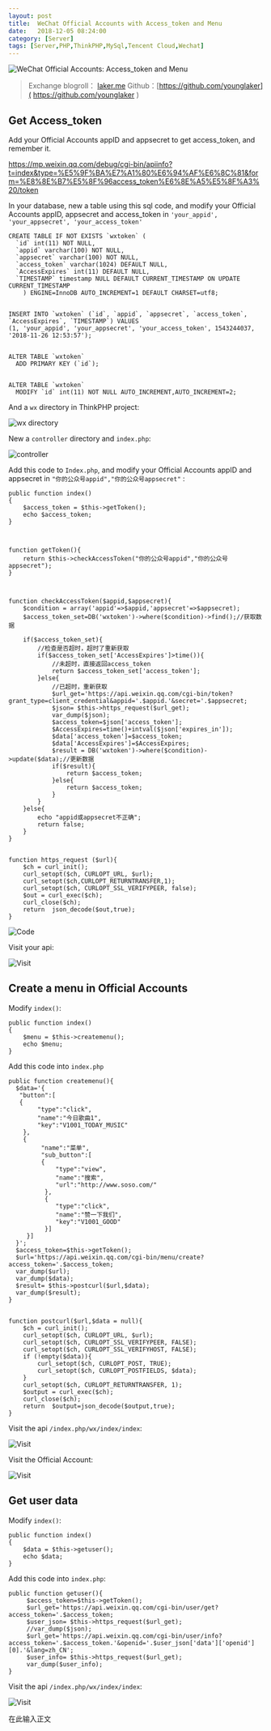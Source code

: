 ```yaml
---
layout: post
title:  WeChat Official Accounts with Access_token and Menu
date:   2018-12-05 08:24:00
category: [Server]
tags: [Server,PHP,ThinkPHP,MySql,Tencent Cloud,Wechat]
---
```


![WeChat Official Accounts: Access_token and Menu](http://wx2.sinaimg.cn/large/6d184cefly1fxnkwi98vuj20p0046dg6.jpg)

<!--more-->

> Exchange blogroll： [laker.me]( http://laker.me/blog )
> Github：[https://github.com/younglaker]( https://github.com/younglaker )


## Get Access_token

Add your Official Accounts appID and appsecret to get access_token, and remember it.

https://mp.weixin.qq.com/debug/cgi-bin/apiinfo?t=index&type=%E5%9F%BA%E7%A1%80%E6%94%AF%E6%8C%81&form=%E8%8E%B7%E5%8F%96access_token%E6%8E%A5%E5%8F%A3%20/token

In your database, new a table using this sql code,  and modify your Official Accounts appID, appsecret and access_token in `'your_appid', 'your_appsecret', 'your_access_token'`

```
CREATE TABLE IF NOT EXISTS `wxtoken` (
  `id` int(11) NOT NULL,
  `appid` varchar(100) NOT NULL,
  `appsecret` varchar(100) NOT NULL,
  `access_token` varchar(1024) DEFAULT NULL,
  `AccessExpires` int(11) DEFAULT NULL,
  `TIMESTAMP` timestamp NULL DEFAULT CURRENT_TIMESTAMP ON UPDATE CURRENT_TIMESTAMP
    ) ENGINE=InnoDB AUTO_INCREMENT=1 DEFAULT CHARSET=utf8;


INSERT INTO `wxtoken` (`id`, `appid`, `appsecret`, `access_token`, `AccessExpires`, `TIMESTAMP`) VALUES
(1, 'your_appid', 'your_appsecret', 'your_access_token', 1543244037, '2018-11-26 12:53:57');


ALTER TABLE `wxtoken`
  ADD PRIMARY KEY (`id`);


ALTER TABLE `wxtoken`
  MODIFY `id` int(11) NOT NULL AUTO_INCREMENT,AUTO_INCREMENT=2;
```

And a `wx` directory in ThinkPHP project: 

![wx directory][1]

New a `controller` directory and `index.php`:

![controller][2]

Add this code to `Index.php`, and modify your Official Accounts appID and appsecret in `"你的公众号appid","你的公众号appsecret"` :

```
public function index()
{
    $access_token = $this->getToken();
    echo $access_token;
}



function getToken(){
    return $this->checkAccessToken("你的公众号appid","你的公众号appsecret");
}



function checkAccessToken($appid,$appsecret){
    $condition = array('appid'=>$appid,'appsecret'=>$appsecret);
    $access_token_set=DB('wxtoken')->where($condition)->find();//获取数据

    if($access_token_set){
        //检查是否超时，超时了重新获取
        if($access_token_set['AccessExpires']>time()){
            //未超时，直接返回access_token
            return $access_token_set['access_token'];
        }else{
            //已超时，重新获取
            $url_get='https://api.weixin.qq.com/cgi-bin/token?grant_type=client_credential&appid='.$appid.'&secret='.$appsecret;
            $json= $this->https_request($url_get);
            var_dump($json);
            $access_token=$json['access_token'];
            $AccessExpires=time()+intval($json['expires_in']);
            $data['access_token']=$access_token;
            $data['AccessExpires']=$AccessExpires;
            $result = DB('wxtoken')->where($condition)->update($data);//更新数据
            if($result){
                return $access_token;
            }else{
                return $access_token;
            }
        }
    }else{
        echo "appid或appsecret不正确";
        return false;
    }
}


function https_request ($url){
    $ch = curl_init();
    curl_setopt($ch, CURLOPT_URL, $url);
    curl_setopt($ch,CURLOPT_RETURNTRANSFER,1);
    curl_setopt($ch, CURLOPT_SSL_VERIFYPEER, false);
    $out = curl_exec($ch);
    curl_close($ch);
    return  json_decode($out,true);
}
```

![Code][3]

Visit your api: 

![Visit][4]

## Create a menu in Official Accounts

Modify `index()`:
```
public function index()
{
    $menu = $this->createmenu();
    echo $menu;
}
```


Add this code into `index.php`

```
public function createmenu(){
  $data='{
   "button":[
   {
        "type":"click",
        "name":"今日歌曲1",
        "key":"V1001_TODAY_MUSIC"
    },
    {
         "name":"菜单",
         "sub_button":[
         {
             "type":"view",
             "name":"搜索",
             "url":"http://www.soso.com/"
          },
          {
             "type":"click",
             "name":"赞一下我们",
             "key":"V1001_GOOD"
          }]
     }]
  }';
  $access_token=$this->getToken();
  $url='https://api.weixin.qq.com/cgi-bin/menu/create?access_token='.$access_token;
  var_dump($url);
  var_dump($data);
  $result= $this->postcurl($url,$data);
  var_dump($result);
}


function postcurl($url,$data = null){
    $ch = curl_init();
    curl_setopt($ch, CURLOPT_URL, $url);
    curl_setopt($ch, CURLOPT_SSL_VERIFYPEER, FALSE);
    curl_setopt($ch, CURLOPT_SSL_VERIFYHOST, FALSE);
    if (!empty($data)){
        curl_setopt($ch, CURLOPT_POST, TRUE);
        curl_setopt($ch, CURLOPT_POSTFIELDS, $data);
    }
    curl_setopt($ch, CURLOPT_RETURNTRANSFER, 1);
    $output = curl_exec($ch);
    curl_close($ch);
    return  $output=json_decode($output,true);
}

```

Visit the api `/index.php/wx/index/index`:

![Visit][5]

Visit the Official Account:

![Visit][6]


## Get user data

Modify `index()`:
```
public function index()
{
    $data = $this->getuser();
    echo $data;
}
```

Add this code into `index.php`:

```
public function getuser(){
     $access_token=$this->getToken();
     $url_get='https://api.weixin.qq.com/cgi-bin/user/get?access_token='.$access_token;
     $user_json= $this->https_request($url_get);
     //var_dump($json);
     $url_get='https://api.weixin.qq.com/cgi-bin/user/info?access_token='.$access_token.'&openid='.$user_json['data']['openid'][0].'&lang=zh_CN';
     $user_info= $this->https_request($url_get);
     var_dump($user_info);
}
```

Visit the api `/index.php/wx/index/index`:

![Visit][7]


在此输入正文


  [1]: http://wx3.sinaimg.cn/mw690/6d184cefly1fxnhyj36c1j20j20hodh5.jpg
  [2]: http://wx4.sinaimg.cn/mw690/6d184cefly1fxnhypexuij20je0d2jsg.jpg
  [3]: http://wx3.sinaimg.cn/mw690/6d184cefly1fxnhz2j3s1j20j40cugn4.jpg
  [4]: http://wx3.sinaimg.cn/mw690/6d184cefly1fxnhyvioa8j217206sgov.jpg
  [5]: http://wx2.sinaimg.cn/mw690/6d184cefly1fxnhzb9vddj210007ugoe.jpg
  [6]: http://wx4.sinaimg.cn/mw690/6d184cefly1fxni2kkiicj20u01femyj.jpg
  [7]: http://wx2.sinaimg.cn/mw690/6d184cefly1fxnhzb9vddj210007ugoe.jpg